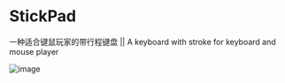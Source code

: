 # StickPad
一种适合键鼠玩家的带行程键盘 || A keyboard with stroke for keyboard and mouse player

![image](https://user-images.githubusercontent.com/64683147/212604005-9f09655f-8a9f-42f7-a8d4-258cb7e473e3.png)
